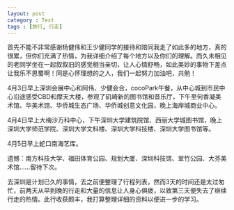 ```yaml
---
layout: post
category : Text
tags : [旅行, 行走]
---
```

首先不能不非常感谢杨健伟和王少健同学的接待和陪同我走了如此多的地方，真的很累，但你们充满了热情，为我详细介绍了每个地方以及你们的理解。而久未相见的老同学坐在一起叙叙旧的感觉相当亲切，让人心情舒畅，如此美妙的事物下差点让我乐不思蜀啊！同是心怀理想的之人，我们一起努力加油吧，共勉！

4月3日早上深圳会展中心和阿伟、少健会合，cocoPark午餐，从中心城到市民中心沿途感受CBD和摩天大楼，参观了矶崎新的图书馆和音乐厅，下午至何香凝美术馆、华美术馆、华侨城生态广场、华侨城创意文化园，晚上海岸城商业中心。

4月4日早上大梅沙万科中心，下午深圳大学建筑院馆、西丽大学城图书馆，晚上深圳大学师范学院、深圳大学文科楼、深圳大学科技楼、深圳大学图书馆等。

4月5日早上蛇口南海艺库。

遗憾：南方科技大学、福田体育公园、规划大厦、深圳科技馆、翠竹公园、大芬美术馆……留待下次。

去深圳是计划已久的事情，去之前便整理了行程列表，然而3天的时间还是太过匆忙，前两天从早到晚的行走和大量的信息让人身心俱疲，以致第三天便失去了继续行走的热情。此行收获颇丰，我打算整理详细的资料以便进一步的学习。